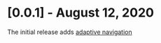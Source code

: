 # [0.0.1] - August 12, 2020

The initial release adds [adaptive navigation](https://material.io/design/layout/responsive-layout-grid.html#ui-regions)
